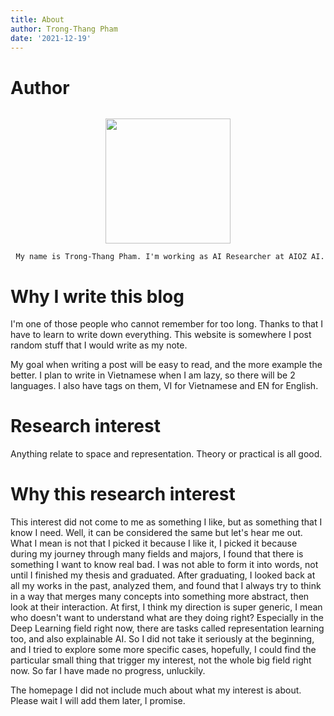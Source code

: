 ```yaml
---
title: About
author: Trong-Thang Pham
date: '2021-12-19'
---
```


# Author
![]()

<div style='text-align: center'>
<img src="/post/about_files/profile_img.jpg" 
     height="200" /> 
     
     My name is Trong-Thang Pham. I'm working as AI Researcher at AIOZ AI.
     
</div>



# Why I write this blog

I'm one of those people who cannot remember for too long. Thanks to that I have to learn to write down everything. This website is somewhere I post random stuff that I would write as my note. 

My goal when writing a post will be easy to read, and the more example the better. I plan to write in Vietnamese when I am lazy, so there will be 2 languages. I also have tags on them, VI for Vietnamese and EN for English. 

# Research interest

Anything relate to space and representation. Theory or practical is all good.

# Why this research interest

This interest did not come to me as something I like, but as something that I know I need. Well, it can be considered the same but let's hear me out. What I mean is not that I picked it because I like it, I picked it because during my journey through many fields and majors, I found that there is something I want to know real bad. I was not able to form it into words, not until I finished my thesis and graduated. After graduating, I looked back at all my works in the past, analyzed them, and found that I always try to think in a way that merges many concepts into something more abstract, then look at their interaction. At first, I think my direction is super generic, I mean who doesn't want to understand what are they doing right? Especially in the Deep Learning field right now, there are tasks called representation learning too, and also explainable AI. So I did not take it seriously at the beginning, and I tried to explore some more specific cases, hopefully, I could find the particular small thing that trigger my interest, not the whole big field right now. So far I have made no progress, unluckily. 

The homepage I did not include much about what my interest is about. Please wait I will add them later, I promise.